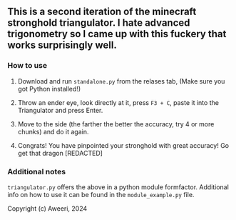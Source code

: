 ## This is a second iteration of the minecraft stronghold triangulator. I hate advanced trigonometry so I came up with this fuckery that works surprisingly well.

### How to use

1. Download and run `standalone.py` from the relases tab, (Make sure you got Python installed!)

2. Throw an ender eye, look directly at it, press `F3 + C`, paste it into the Triangulator and press Enter.
3. Move to the side (the farther the better the accuracy, try 4 or more chunks) and do it again.
4. Congrats! You have pinpointed your stronghold with great accuracy! Go get that dragon [REDACTED]


### Additional notes

`triangulator.py` offers the above in a python module formfactor. Additional info on how to use it can be found in the `module_example.py` file.




Copyright (c) Aweeri, 2024